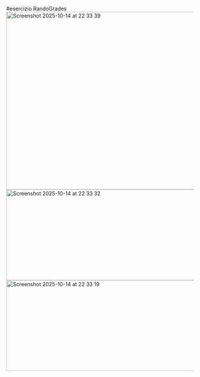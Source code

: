 #esercizio RandoGrades
<img width="518" height="476" alt="Screenshot 2025-10-14 at 22 33 39" src="https://github.com/user-attachments/assets/058bc502-1e09-45a2-a54e-7558ca5c31b3" />
<img width="521" height="243" alt="Screenshot 2025-10-14 at 22 33 32" src="https://github.com/user-attachments/assets/69911c09-8877-40f5-931a-5cae5fa7d775" />
<img width="521" height="243" alt="Screenshot 2025-10-14 at 22 33 19" src="https://github.com/user-attachments/assets/8a03897d-9176-4ddf-9392-70e749d7577b" />
